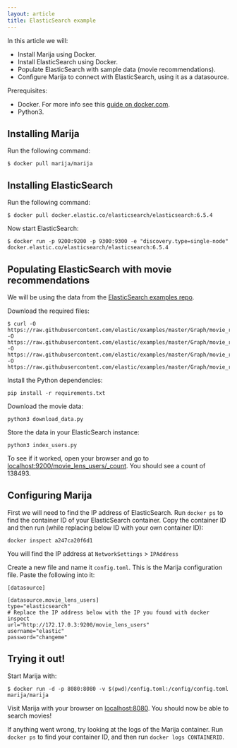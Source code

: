 ```yaml
---
layout: article
title: ElasticSearch example
---
```


In this article we will:
* Install Marija using Docker.
* Install ElasticSearch using Docker.
* Populate ElasticSearch with sample data (movie recommendations).
* Configure Marija to connect with ElasticSearch, using it as a datasource.

Prerequisites:
* Docker. For more info see this [guide on docker.com](https://docs.docker.com/get-started/).
* Python3.

## Installing Marija
Run the following command:
```
$ docker pull marija/marija
```

## Installing ElasticSearch
Run the following command:
```
$ docker pull docker.elastic.co/elasticsearch/elasticsearch:6.5.4
```

Now start ElasticSearch:
```
$ docker run -p 9200:9200 -p 9300:9300 -e "discovery.type=single-node" docker.elastic.co/elasticsearch/elasticsearch:6.5.4
```

## Populating ElasticSearch with movie recommendations

We will be using the data from the [ElasticSearch examples repo](https://github.com/elastic/examples/tree/master/Graph/movie_recommendations).

Download the required files:
```
$ curl -O https://raw.githubusercontent.com/elastic/examples/master/Graph/movie_recommendations/download_data.py -O https://raw.githubusercontent.com/elastic/examples/master/Graph/movie_recommendations/index_users.py -O https://raw.githubusercontent.com/elastic/examples/master/Graph/movie_recommendations/movie_lens.json -O https://raw.githubusercontent.com/elastic/examples/master/Graph/movie_recommendations/requirements.txt
```

Install the Python dependencies:
```
pip install -r requirements.txt
```

Download the movie data:
```
python3 download_data.py
```

Store the data in your ElasticSearch instance:
```
python3 index_users.py
```

To see if it worked, open your browser and go to
[localhost:9200/movie_lens_users/_count](http://localhost:9200/movie_lens_users/_count).
You should see a count of 138493.

## Configuring Marija

First we will need to find the IP address of ElasticSearch. Run `docker ps` to find
the container ID of your ElasticSearch container. Copy the container ID and then
run (while replacing below ID with your own container ID):
```
docker inspect a247ca20f6d1
```

You will find the IP address at `NetworkSettings` > `IPAddress`

Create a new file and name it `config.toml`. This is the Marija configuration
file. Paste the following into it:
```
[datasource]

[datasource.movie_lens_users]
type="elasticsearch"
# Replace the IP address below with the IP you found with docker inspect
url="http://172.17.0.3:9200/movie_lens_users"
username="elastic"
password="changeme"
```

## Trying it out!

Start Marija with:
```
$ docker run -d -p 8080:8080 -v $(pwd)/config.toml:/config/config.toml marija/marija
```

Visit Marija with your browser on [localhost:8080](http://localhost:8080). You
should now be able to search movies!

If anything went wrong, try looking at the logs of the Marija container. Run
`docker ps` to find your container ID, and then run `docker logs CONTAINERID`.